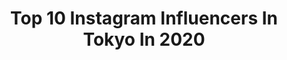 ---
title: Top 10 Instagram Influencers In Tokyo In 2020
description: >-
  Find top Instagram influencers in Tokyo in 2020. Most popular hashtags: #maisonmargiela #explorejapan #sunflowerfield.
platform: Instagram
hits: 2557
text_top: Discover the top-rated Instagram accounts on inBeat.
text_bottom: Our platform has 2557 Instagram influencers like this in Tokyo, Japan for you to pitch.
profiles:
  - username: "koseiyutaka"
    fullname: >-
      KOSEI YUTAKA
    bio: >-
      TOKYO
    location: "Japan"
    followers: 27504
    engagement: 354
    commentsToLikes: 0.017732
    id: ck0w4d5zjxzxg0i19q9imgu06
    verified: false
    hashtags: "#johnlawrencesullivan, #nike, #jilsander, #maisonmargiela"
  - username: "reinasmmt"
    fullname: >-
      Reina Shimamoto
    bio: >-
      Tokyo ｜🇯🇵 × 🇮🇷 × 🇷🇺
    location: "Japan"
    followers: 33131
    engagement: 265
    commentsToLikes: 0.004168
    id: ck5c5i3ok3ig60i11dn5qz9k7
    verified: false
    hashtags: "#bloc, #myroom, #reina, #stayhome"
  - username: "tokyo"
    fullname: >-
      Tokyo - 東京
    bio: >-
      We are passionate about promoting and celebrating Tokyo the world over - Account managed by The Tokyo Publishing Co.
    location: "Japan"
    followers: 118793
    engagement: 526
    commentsToLikes: 0.005559
    id: ck0w3vhj9vhnd0i19g8zemw86
    verified: false
    hashtags: ""
  - username: "djqs"
    fullname: >-
      DJ Quietstorm
    bio: >-
      Tokyo
    location: "Japan"
    followers: 5737
    engagement: 461
    commentsToLikes: 0.013035
    id: ck5zxkkkh86u70i148xhw8u5c
    verified: false
    hashtags: "#djquietstorm, #djkensei, #repost, #chicagohouse"
  - username: "katewigkeit"
    fullname: >-
      Katie in Tokyo💫Japan💫Travel
    bio: >-
      11+ years in Tokyo 👘🗼🌸 Travel | Lifestyle | Photography Japanologist🤓 Vladivostok, RU 🇷🇺 London, EN 🇬🇧 📍Tokyo, JP 🇯🇵日本語もok! Hawaii, US🌺🇺🇸
    location: "Japan"
    followers: 19878
    engagement: 892
    commentsToLikes: 0.100939
    id: ck15rq1ij94d40i191zjn0a17
    verified: false
    hashtags: "#sunflowerfield, #shibuyasky, #sunflowers, #celosia"
  - username: "bassettabroad"
    fullname: >-
      エマ 🇬🇧 Life In Japan 🇯🇵
    bio: >-
      🗼 Sharing my love for exploring Japan! 🗾 🗣 English & 日本語 📍 Tokyo & Saitama
    location: "Japan"
    followers: 3676
    engagement: 2567
    commentsToLikes: 0.337533
    id: ckap8fxs1o51f0i788s2bjsv6
    verified: false
    hashtags: "#japanlover, #japantrip, #instagramjapan, #visitjapan"
  - username: "kobara.vlas"
    fullname: >-
      小原ブラス
    bio: >-
      TWIN PLANET所属タレント / コラムニスト 🇷🇺🇯🇵🏳️‍🌈 「5時に夢中!」(TOKYO MX) 黒船特派員 「アウト×デラックス」(フジTV) アウト軍団 「とくダネ!」(フジTV) コメンテーター Twitter → kobaravlas YouTube → ピロシキーズ
    location: "Japan"
    followers: 18995
    engagement: 983
    commentsToLikes: 0.057147
    id: ck5hn0v72mzv00i110qxxk8di
    verified: false
    hashtags: "#youtube, #7daysbanana, #23, #11"
  - username: "ninjacatgirl"
    fullname: >-
      LILI  リリ
    bio: >-
      ・Tokyo, Japan 🇯🇵 ⁣ ・スウェーデン出身⁣ ・フリーモデル & インフルエンサー⁣ お仕事の依頼はDMへ📩⁣ Please DM for inquiries
    location: "Japan"
    followers: 104752
    engagement: 797
    commentsToLikes: 0.035391
    id: ck0u1whdby9bv0i193vusj6lv
    verified: false
    hashtags: "#swedishgirl, #selfie, #auna, #motd"
  - username: "takuro.ohno"
    fullname: >-
      大野拓朗
    bio: >-
      TOKYO/NY Actor/Fashion 公式後援会▷▷takutomonokai@gmail.com Twitter▷▷@Takuro_Ohno OFFICIAL WEB SITE▷▷https://ohnotakuro.com/ ▽New Year's Dreamチケット購入▽
    location: "Japan"
    followers: 68474
    engagement: 554
    commentsToLikes: 0.047637
    id: ck15s3xeob3ie0i19iokesmup
    verified: true
    hashtags: "#irotoiro, #dancyu, #honda, #fit"
  - username: "risaokamoto_"
    fullname: >-
      RISA
    bio: >-
      Fashion Addict🖤 Tokyo,Japan Umiami 🙌
    location: "Japan"
    followers: 16902
    engagement: 678
    commentsToLikes: 0.232212
    id: ck55nsw916wn40i11jv6gomvf
    verified: false
    hashtags: ""
---